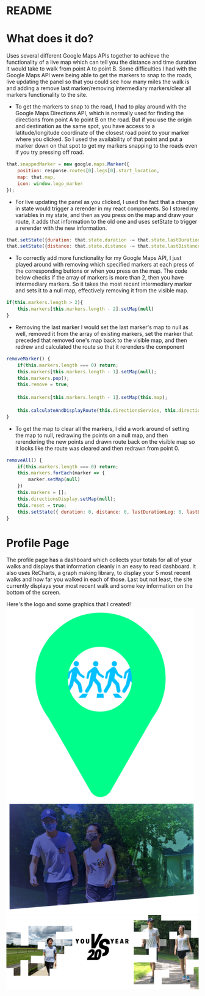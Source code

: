 # README

# What does it do?

Uses several different Google Maps APIs together to achieve the functionality of a live map which can tell you the distance and time duration it would take
to walk from point A to point B.  Some difficulties I had with the Google Maps API were being able to get the markers to snap to the roads, live updating the panel
so that you could see how many miles the walk is and adding a remove last marker/removing intermediary markers/clear all markers functionality to the site.  

* To get the markers to snap to the road, I had to play around with the Google Maps Directions API, which is normally used for finding the directions from point A to point B on the road.  But if you use the origin and destination as the same spot, you have access to a latitude/longitude coordinate of the closest road point to your marker where you clicked.  So I used the availability of that point and put a marker down on that spot to get my markers snapping to the roads even if you try pressing off road.  

```javascript
that.snappedMarker = new google.maps.Marker({
    position: response.routes[0].legs[0].start_location,
    map: that.map,
    icon: window.logo_marker
});
```

* For live updating the panel as you clicked, I used the fact that a change in state would trigger a rerender in my react components.  So I stored my variables in my state, and then as you press on the map and draw your route, it adds that information to the old one and uses setState to trigger a rerender with the new information.

```javascript
that.setState({duration: that.state.duration -= that.state.lastDurationLeg});
that.setState({distance: that.state.distance -= that.state.lastDistanceLeg});
```

* To correctly add more functionality for my Google Maps API, I just played around with removing which specified markers at each press of the corresponding buttons or when you press on the map.  The code below checks if the array of markers is more than 2, then you have intermediary markers.  So it takes the most recent intermediary marker and sets it to a null map, effectively removing it from the visible map.

```javascript
if(this.markers.length > 2){
    this.markers[this.markers.length - 2].setMap(null)
}
```

* Removing the last marker I would set the last marker's map to null as well, removed it from the array of existing markers, set the marker that preceded that removed one's map back to the visible map, and then redrew and calculated the route so that it rerenders the component

```javascript
removeMarker() {
    if(this.markers.length === 0) return;
    this.markers[this.markers.length - 1].setMap(null);
    this.markers.pop();
    this.remove = true;

    this.markers[this.markers.length - 1].setMap(this.map);

    this.calculateAndDisplayRoute(this.directionsService, this.directionsDisplay);
}
```

* To get the map to clear all the markers, I did a work around of setting the map to null, redrawing the points on a null map, and then rerendering the new points and drawn route back on the visible map so it looks like the route was cleared and then redrawn from point 0.

```javascript
removeAll() {
    if(this.markers.length === 0) return;
    this.markers.forEach(marker => {
        marker.setMap(null)
    })
    this.markers = [];
    this.directionsDisplay.setMap(null);
    this.reset = true;
    this.setState({ duration: 0, distance: 0, lastDurationLeg: 0, lastDistanceLeg: 0 })
}
```

# Profile Page

The profile page has a dashboard which collects your totals for all of your walks and displays that information cleanly in an easy to read dashboard.  It also 
uses ReCharts, a graph making library, to display your 5 most recent walks and how far you walked in each of those.  Last but not least, the site currently displays your most recent walk and some key information on the bottom of the screen.

Here's the logo and some graphics that I created!
![mmwlogo](https://github.com/dojobuns/MapMyWalk/blob/master/app/assets/images/mmwlogo.png)
![splash](https://github.com/dojobuns/MapMyWalk/blob/master/app/assets/images/ash_yo_front_page.PNG)
![graphic](https://github.com/dojobuns/MapMyWalk/blob/master/app/assets/images/splash-wonky.png)